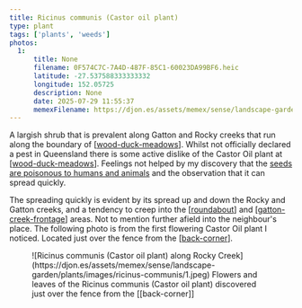 ```yaml
---
title: Ricinus communis (Castor oil plant)
type: plant
tags: ['plants', 'weeds']
photos:
  1:
      title: None
      filename: 0F574C7C-7A4D-487F-85C1-60023DA99BF6.heic
      latitude: -27.537588333333332
      longitude: 152.05725
      description: None
      date: 2025-07-29 11:55:37
      memexFilename: https://djon.es/assets/memex/sense/landscape-garden/plants/images/ricinus-communis/1.jpeg
---
```


A largish shrub that is prevalent along Gatton and Rocky creeks that run along the boundary of [[wood-duck-meadows]]. Whilst not officially declared a pest in Queensland there is some active dislike of the Castor Oil plant at [[wood-duck-meadows]]. Feelings not helped by my discovery that the [seeds are poisonous to humans and animals](https://en.wikipedia.org/wiki/Ricinus) and the observation that it can spread quickly.

The spreading quickly is evident by its spread up and down the Rocky and Gatton creeks, and a tendency to creep into the [[roundabout]] and [[gatton-creek-frontage]] areas. Not to mention further afield into the neighbour's place. The following photo is from the first flowering Castor Oil plant I noticed. Located just over the fence from the [[back-corner]].

<figure markdown>
![Ricinus communis (Castor oil plant) along Rocky Creek](https://djon.es/assets/memex/sense/landscape-garden/plants/images/ricinus-communis/1.jpeg)
<caption>Flowers and leaves of the Ricinus communis (Castor oil plant) discovered just over the fence from the [[back-corner]] </caption>
</figure>

[//begin]: # "Autogenerated link references for markdown compatibility"
[wood-duck-meadows]: ../wood-duck-meadows "Wood duck meadows"
[roundabout]: ../roundabout "Roundabout"
[gatton-creek-frontage]: ../gatton-creek-frontage "Gatton creek frontage"
[back-corner]: ../back-corner "The back corner"
[//end]: # "Autogenerated link references"